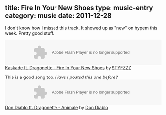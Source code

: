 title: Fire In Your New Shoes
type: music-entry
category: music
date: 2011-12-28
---

I don't know how I missed this track. It showed up as "new" on hypem this week. Pretty good stuff.

<object height="81" width="100%"> <param name="movie" value="https://player.soundcloud.com/player.swf?url=http%3A%2F%2Fapi.soundcloud.com%2Ftracks%2F9831507"></param> <param name="allowscriptaccess" value="always"></param> <embed allowscriptaccess="always" height="81" src="https://player.soundcloud.com/player.swf?url=http%3A%2F%2Fapi.soundcloud.com%2Ftracks%2F9831507" type="application/x-shockwave-flash" width="100%"></embed> </object>  <span><a
href="http://soundcloud.com/styfzzz/kaskade-ft-dragonette-fire-in-your-new-shoes">Kaskade ft. Dragonette - Fire In Your New Shoes</a> by <a href="http://soundcloud.com/styfzzz">STYFZZZ</a></span> 

This is a good song too. _Have I posted this one before?_
<object height="81" width="100%"> <param name="movie" value="https://player.soundcloud.com/player.swf?url=http%3A%2F%2Fapi.soundcloud.com%2Ftracks%2F5979828"></param> <param name="allowscriptaccess" value="always"></param> <embed allowscriptaccess="always" height="81" src="https://player.soundcloud.com/player.swf?url=http%3A%2F%2Fapi.soundcloud.com%2Ftracks%2F5979828" type="application/x-shockwave-flash" width="100%"></embed> </object>  <span><a
href="http://soundcloud.com/dondiablo/don-diablo-ft-dragonette-animale-preview">Don Diablo ft. Dragonette - Animale</a> by <a href="http://soundcloud.com/dondiablo">Don Diablo</a></span> 
